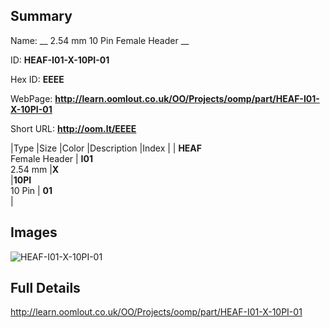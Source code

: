 

## Summary
 
Name: __ 2.54 mm 10 Pin Female Header __

ID: __HEAF-I01-X-10PI-01__

Hex ID: __EEEE__

WebPage: __http://learn.oomlout.co.uk/OO/Projects/oomp/part/HEAF-I01-X-10PI-01__

Short URL: __http://oom.lt/EEEE__


|Type   |Size   |Color   |Description   |Index   |
| __HEAF__ <br>Female Header  | __I01__<br>2.54 mm   |__X__<br>    |__10PI__<br>10 Pin    | __01__<br>  |


## Images
![HEAF-I01-X-10PI-01](http://oomlout.com/oomp-gen/parts/HEAF-I01-X-10PI-01/HEAF-I01-X-10PI-01_420.jpg)

## Full Details

 http://learn.oomlout.co.uk/OO/Projects/oomp/part/HEAF-I01-X-10PI-01

